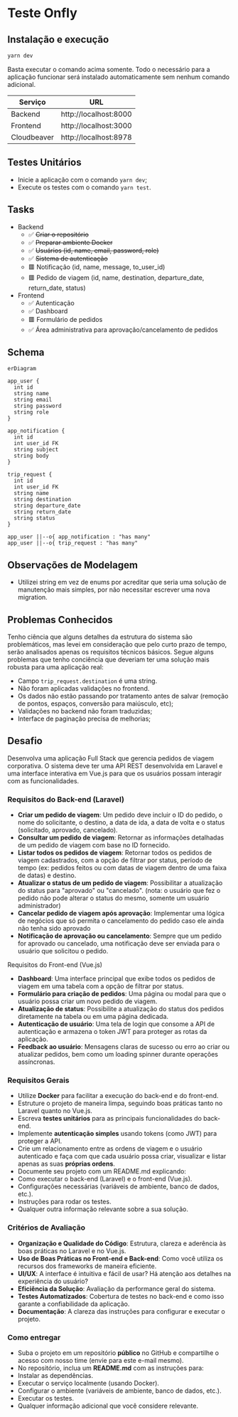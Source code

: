 # Teste Onfly

## Instalação e execução

```bash
yarn dev
```

Basta executar o comando acima somente. Todo o necessário para a aplicação funcionar será instalado automaticamente sem nenhum comando adicional.

| Serviço     | URL                   |
| ----------- | --------------------- |
| Backend     | http://localhost:8000 |
| Frontend    | http://localhost:3000 |
| Cloudbeaver | http://localhost:8978 |

## Testes Unitários

- Inicie a aplicação com o comando `yarn dev`;
- Execute os testes com o comando `yarn test`.

## Tasks

- Backend
  - ✅ ~~Criar o repositório~~
  - ✅ ~~Preparar ambiente Docker~~
  - ✅ ~~Usuários (id, name, email, password, role)~~
  - ✅ ~~Sistema de autenticação~~
  - 🟥 Notificação (id, name, message, to_user_id)
  - 🟥 Pedido de viagem (id, name, destination, departure_date, return_date, status)
- Frontend
  - ✅ Autenticação
  - ✅ Dashboard
  - 🟥 Formulário de pedidos
  - ✅ Área administrativa para aprovação/cancelamento de pedidos

## Schema

```mermaid
erDiagram

app_user {
  int id
  string name
  string email
  string password
  string role
}

app_notification {
  int id
  int user_id FK
  string subject
  string body
}

trip_request {
  int id
  int user_id FK
  string name
  string destination
  string departure_date
  string return_date
  string status
}

app_user ||--o{ app_notification : "has many"
app_user ||--o{ trip_request : "has many"

```

## Observações de Modelagem

- Utilizei string em vez de enums por acreditar que seria uma solução de manutenção mais simples, por não necessitar escrever uma nova migration.

## Problemas Conhecidos

Tenho ciência que alguns detalhes da estrutura do sistema são problemáticos, mas levei em consideração que pelo curto prazo de tempo, serão analisados apenas os requisitos técnicos básicos. Segue alguns problemas que tenho conciência que deveriam ter uma solução mais robusta para uma aplicação real:

- Campo `trip_request.destination` é uma string.
- Não foram aplicadas validações no frontend.
- Os dados não estão passando por tratamento antes de salvar (remoção de pontos, espaços, conversão para maiúsculo, etc);
- Validações no backend não foram traduzidas;
- Interface de paginação precisa de melhorias;

## Desafio

Desenvolva uma aplicação Full Stack que gerencia pedidos de viagem corporativa. O sistema deve ter uma API REST desenvolvida em Laravel e uma interface interativa em Vue.js para que os usuários possam interagir com as funcionalidades.

### Requisitos do Back-end (Laravel)

- **Criar um pedido de viagem**: Um pedido deve incluir o ID do pedido, o nome do solicitante, o destino, a data de ida, a data de volta e o status (solicitado, aprovado, cancelado).
- **Consultar um pedido de viagem**: Retornar as informações detalhadas de um pedido de viagem com base no ID fornecido.
- **Listar todos os pedidos de viagem**: Retornar todos os pedidos de viagem cadastrados, com a opção de filtrar por status, período de tempo (ex: pedidos feitos ou com datas de viagem dentro de uma faixa de datas) e destino.
- **Atualizar o status de um pedido de viagem**: Possibilitar a atualização do status para "aprovado" ou "cancelado". (nota: o usuário que fez o pedido não pode alterar o status do mesmo, somente um usuário administrador)
- **Cancelar pedido de viagem após aprovação**: Implementar uma lógica de negócios que só permita o cancelamento do pedido caso ele ainda não tenha sido aprovado
- **Notificação de aprovação ou cancelamento**: Sempre que um pedido for aprovado ou cancelado, uma notificação deve ser enviada para o usuário que solicitou o pedido.

Requisitos do Front-end (Vue.js)

- **Dashboard**: Uma interface principal que exibe todos os pedidos de viagem em uma tabela com a opção de filtrar por status.
- **Formulário para criação de pedidos**: Uma página ou modal para que o usuário possa criar um novo pedido de viagem.
- **Atualização de status**: Possibilite a atualização do status dos pedidos diretamente na tabela ou em uma página dedicada.
- **Autenticação de usuário**: Uma tela de login que consome a API de autenticação e armazena o token JWT para proteger as rotas da aplicação.
- **Feedback ao usuário**: Mensagens claras de sucesso ou erro ao criar ou atualizar pedidos, bem como um loading spinner durante operações assíncronas.

### Requisitos Gerais

- Utilize **Docker** para facilitar a execução do back-end e do front-end.
- Estruture o projeto de maneira limpa, seguindo boas práticas tanto no Laravel quanto no Vue.js.
- Escreva **testes unitários** para as principais funcionalidades do back-end.
- Implemente **autenticação simples** usando tokens (como JWT) para proteger a API.
- Crie um relacionamento entre as ordens de viagem e o usuário autenticado e faça com que cada usuário possa criar, visualizar e listar apenas as suas **próprias ordens**.
- Documente seu projeto com um README.md explicando:
- Como executar o back-end (Laravel) e o front-end (Vue.js).
- Configurações necessárias (variáveis de ambiente, banco de dados, etc.).
- Instruções para rodar os testes.
- Qualquer outra informação relevante sobre a sua solução.

### Critérios de Avaliação

- **Organização e Qualidade do Código**: Estrutura, clareza e aderência às boas práticas no Laravel e no Vue.js.
- **Uso de Boas Práticas no Front-end e Back-end**: Como você utiliza os recursos dos frameworks de maneira eficiente.
- **UI/UX**: A interface é intuitiva e fácil de usar? Há atenção aos detalhes na experiência do usuário?
- **Eficiência da Solução**: Avaliação da performance geral do sistema.
- **Testes Automatizados**: Cobertura de testes no back-end e como isso garante a confiabilidade da aplicação.
- **Documentação**: A clareza das instruções para configurar e executar o projeto.

### Como entregar

- Suba o projeto em um repositório **público** no GitHub e compartilhe o acesso com nosso time (envie para este e-mail mesmo).
- No repositório, inclua um **README.md** com as instruções para:
- Instalar as dependências.
- Executar o serviço localmente (usando Docker).
- Configurar o ambiente (variáveis de ambiente, banco de dados, etc.).
- Executar os testes.
- Qualquer informação adicional que você considere relevante.
